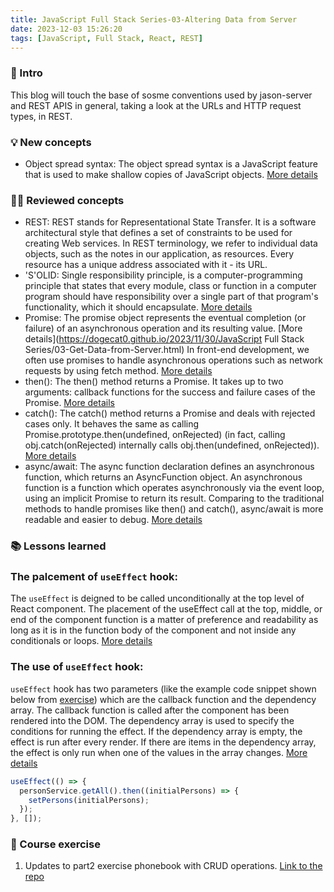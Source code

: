 ```yaml
---
title: JavaScript Full Stack Series-03-Altering Data from Server
date: 2023-12-03 15:26:20
tags: [JavaScript, Full Stack, React, REST]
---
```


### **🔎 Intro**

This blog will touch the base of sosme conventions used by jason-server and REST APIS in general, taking a look at the URLs and HTTP request types, in REST.

<!-- more -->

### **💡 New concepts**

- Object spread syntax:
  The object spread syntax is a JavaScript feature that is used to make shallow copies of JavaScript objects. [More details](https://developer.mozilla.org/en-US/docs/Web/JavaScript/Reference/Operators/Spread_syntax)

### **👨‍💻 Reviewed concepts**

- REST:
  REST stands for Representational State Transfer. It is a software architectural style that defines a set of constraints to be used for creating Web services. In REST terminology, we refer to individual data objects, such as the notes in our application, as resources. Every resource has a unique address associated with it - its URL.
- 'S'OLID:
  Single responsibility principle, is a computer-programming principle that states that every module, class or function in a computer program should have responsibility over a single part of that program's functionality, which it should encapsulate. [More details](https://en.wikipedia.org/wiki/Single_responsibility_principle)
- Promise:
  The promise object represents the eventual completion (or failure) of an asynchronous operation and its resulting value. [More details](https://dogecat0.github.io/2023/11/30/JavaScript Full Stack Series/03-Get-Data-from-Server.html)
  In front-end development, we often use promises to handle asynchronous operations such as network requests by using fetch method. [More details](https://javascript.info/promise-chaining#bigger-example-fetch)
- then():
  The then() method returns a Promise. It takes up to two arguments: callback functions for the success and failure cases of the Promise. [More details](https://developer.mozilla.org/en-US/docs/Web/JavaScript/Reference/Global_Objects/Promise/then)
- catch():
  The catch() method returns a Promise and deals with rejected cases only. It behaves the same as calling Promise.prototype.then(undefined, onRejected) (in fact, calling obj.catch(onRejected) internally calls obj.then(undefined, onRejected)). [More details](https://developer.mozilla.org/en-US/docs/Web/JavaScript/Reference/Global_Objects/Promise/catch)
- async/await:
  The async function declaration defines an asynchronous function, which returns an AsyncFunction object. An asynchronous function is a function which operates asynchronously via the event loop, using an implicit Promise to return its result. Comparing to the traditional methods to handle promises like then() and catch(), async/await is more readable and easier to debug. [More details](https://developer.mozilla.org/en-US/docs/Web/JavaScript/Reference/Statements/async_function)

### **📚 Lessons learned**

### **The palcement of `useEffect` hook:**

The `useEffect` is deigned to be called unconditionally at the top level of React component. The placement of the useEffect call at the top, middle, or end of the component function is a matter of preference and readability as long as it is in the function body of the component and not inside any conditionals or loops. [More details](https://react.dev/reference/react/useEffect)

### **The use of `useEffect` hook:**

`useEffect` hook has two parameters (like the example code snippet shown below from [exercise](https://github.com/Dogecat0/fullstack_open/blob/main/part2/phonebook/src/App.jsx)) which are the callback function and the dependency array. The callback function is called after the component has been rendered into the DOM. The dependency array is used to specify the conditions for running the effect. If the dependency array is empty, the effect is run after every render. If there are items in the dependency array, the effect is only run when one of the values in the array changes. [More details](https://react.dev/reference/react/useEffect#useeffect)

```jsx
useEffect(() => {
  personService.getAll().then((initialPersons) => {
    setPersons(initialPersons);
  });
}, []);
```

### **📝 Course exercise**

1. Updates to part2 exercise phonebook with CRUD operations. [Link to the repo](https://github.com/Dogecat0/fullstack_open/tree/main/part2/phonebook)
